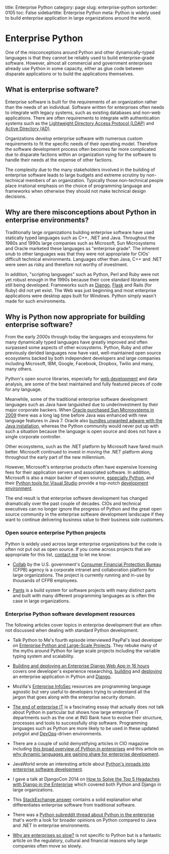 title: Enterprise Python
category: page
slug: enterprise-python
sortorder: 0105
toc: False
sidebartitle: Enterprise Python
meta: Python is widely used to build enterprise application in large organizations around the world.


# Enterprise Python
One of the misconceptions around Python and other dynamically-typed languages 
is that they cannot be reliably used to build enterprise-grade software. 
However, almost all commercial and government enterprises already use 
Python in some capacity, either as glue code between disparate applications 
or to build the applications themselves. 


## What is enterprise software?
Enterprise software is built for the requirements of an organization rather 
than the needs of an individual. Software written for enterprises often 
needs to integrate with legacy systems, such as existing databases and 
non-web applications. There are often requirements to integrate with 
authentication systems such as the 
[Lightweight Directory Access Protocol (LDAP)](http://en.wikipedia.org/wiki/Lightweight_Directory_Access_Protocol) 
and 
[Active Directory (AD)](https://msdn.microsoft.com/en-us/library/aa746492%28v=vs.85%29.aspx).

Organizations develop enterprise software with numerous custom requirements 
to fit the specific needs of their operating model. Therefore the software
development process often becomes far more complicated due to disparate 
factions within an organization vying for the software to handle their 
needs at the expense of other factions.

The complexity due to the many stakeholders involved in the building of 
enterprise software leads to large budgets and extreme scrutiny by 
non-technical members of an organization. Typically those non-technical 
people place irrational emphasis on the choice of programming language and 
frameworks when otherwise they should not make technical design decisions.


## Why are there misconceptions about Python in enterprise environments?
Traditionally large organizations building enterprise software have used 
statically typed languages such as C++, .NET and Java. Throughout the 1980s 
and 1990s large companies such as Microsoft, Sun Microsystems and Oracle 
marketed these languages as "enterprise grade". The inherent snub to other
languages was that they were not appropriate for CIOs' difficult technical 
environments. Languages other than Java, C++ and .NET were seen as risky and
therefore not worthy of investment.

In addition, "scripting languages" such as Python, Perl and Ruby were not
yet robust enough in the 1990s because their core standard libraries were
still being developed. Frameworks such as [Django](/django.html), 
[Flask](/flask.html) and Rails (for Ruby) did not yet exist. The Web was
just beginning and most enterprise applications were desktop apps built
for Windows. Python simply wasn't made for such environments.


## Why is Python now appropriate for building enterprise software?
From the early 2000s through today the languages and ecosystems for many
dynamically typed languages have greatly improved and often surpassed some
aspects of other ecosystems. Python, Ruby and other previously derided 
languages now have vast, well-maintained open source ecosystems backed by 
both independent developers and large companies including Microsoft, IBM, 
Google, Facebook, Dropbox, Twilio and many, many others.

Python's open source libraries, especially for
[web development](/web-frameworks.html) and data analysis, are some of the 
best maintained and fully featured pieces of code for any language.

Meanwhile, some of the traditional enterprise software development languages 
such as Java have languished due to underinvestment by their major corporate 
backers. When [Oracle purchased Sun Microsystems in 2009](http://www.oracle.com/us/corporate/press/018363)
there was a long lag time before Java was enhanced with new language features
in Java 7.  Oracle also 
[bundles unwanted adware with the Java installation](http://www.engadget.com/2015/03/06/java-adware-mac/),
whereas the Python community would never put up with such a situation because
the language is open source and does not have a single corporate controller.

Other ecosystems, such as the .NET platform by Microsoft have fared much 
better. Microsoft continued to invest in moving the .NET platform along
throughout the early part of the new millennium.

However, Microsoft's enterprise products often have expensive licensing fees 
for their application servers and associated software. In addition, Microsoft 
is also a major backer of open source, [especially Python](http://www.hanselman.com/blog/OneOfMicrosoftsBestKeptSecretsPythonToolsForVisualStudioPTVS.aspx),
and their 
[Python tools for Visual Studio](https://www.visualstudio.com/vs/features/python/)
provide a top-notch [development environment](/development-environments.html).

The end result is that enterprise software development has changed 
dramatically over the past couple of decades. CIOs and technical executives
can no longer ignore the progress of Python and the great open source 
community in the enterprise software development landscape if they want to
continue delivering business value to their business side customers.


### Open source enterprise Python projects
Python is widely used across large enterprise organizations but the code
is often not put out as open source. If you come across projects that are
appropriate for this list, [contact me](/about-author.html) to let me know:

* [Collab](https://github.com/cfpb/collab) by the 
  U.S. government's 
  [Consumer Financial Protection Bureau](http://www.consumerfinance.gov/) 
  (CFPB) agency is a corporate intranet and collaboration platform for large
  organizations. The project is currently running and in-use by thousands of
  CFPB employees.

* [Pants](https://github.com/twitter/pants) is a build system for software
  projects with many distinct parts and built with many different programming
  languages as is often the case in large organizations.


### Enterprise Python software development resources
The following articles cover topics in enterprise development that are 
often not discussed when dealing with standard Python development.

* Talk Python to Me's fourth episode interviewed PayPal's lead developer on
  [Enterprise Python and Large-Scale Projects](http://www.talkpythontome.com/episodes/show/4/enterprise-python-and-large-scale-projects).
  They rebuke many of the myths around Python for large scale projects
  including the variable typing system and scalability.

* [Building and deploying an Enterprise Django Web App in 16 hours](https://medium.com/python-pandemonium/building-and-deploying-an-enterprise-django-web-app-in-16-hours-79e018f7b94c)
  covers one developer's experience researching, 
  [building](/web-development.html) and [deploying](/deployment.html) an 
  enterprise application in Python and [Django](/django.html).

* Mozilla's [Enterprise InfoSec](https://infosec.mozilla.org/) resources 
  are programming language agnostic but very useful to developers trying 
  to understand all the jargon that goes along with the enterprise 
  security domain.

* [The end of enterprise IT](http://www.leanessays.com/2017/01/the-end-of-enterprise-it.html)
  is a fascinating essay that actually does not talk about Python in 
  particular but shows how large enterprise IT departments such as the
  one at ING Bank have to evolve their structure, processes and tools to
  successfully ship software. Programming languages such as Python are more
  likely to be used in these updated polyglot and 
  [DevOps](/devops.html)-driven environments.

* There are a couple of solid demystifying articles in CIO magazine including
  [this broad overview of Python in enterprises](http://www.cio.com/article/2437137/developer/you-used-python-to-write-what-.html)
  and this article on
  [why dynamic languages are gaining share for enterprise development](http://www.cio.com/article/2431212/developer/dynamic-languages--not-just-for-scripting-any-more.html).

* JavaWorld wrote an interesting article about 
  [Python's inroads into enterprise software development](http://www.javaworld.com/article/2078655/scripting-jvm-languages/python-coming-to-the-enterprise--like-it-or-not.html).

* I gave a talk at DjangoCon 2014 on 
  [How to Solve the Top 5 Headaches with Django in the Enterprise](https://www.youtube.com/watch?v=aMtiCX38w20)
  which covered both Python and Django in large organizations.

* This [StackExchange answer](http://programmers.stackexchange.com/questions/141411/what-is-enterprise-software-exactly)
  contains a solid explanation what differentiates enterprise software
  from traditional software.

* There was a 
  [Python subreddit thread about Python in the enterprise](https://www.reddit.com/r/Python/comments/3myppd/everyone_who_encounters_it_seems_to_love_python/)
  that's worth a look for broader opinions on Python compared to Java and
  .NET in enterprise environments.

* [Why are enterprises so slow?](https://zwischenzugs.com/2018/10/02/why-are-enterprises-so-slow/)
  is not specific to Python but is a fantastic article on the regulatory,
  cultural and financial reasons why large companies often move so slowly.
